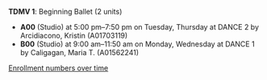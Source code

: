 **TDMV 1**: Beginning Ballet (2 units)

- **A00** (Studio) at 5:00 pm–7:50 pm on Tuesday, Thursday at DANCE 2 by Arcidiacono, Kristin (A01703119)
- **B00** (Studio) at 9:00 am–11:50 am on Monday, Wednesday at DANCE 1 by Caligagan, Maria T. (A01562241)

[Enrollment numbers over time](./TDMV1.tsv)
